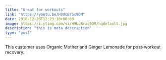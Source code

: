```yaml
---
title: "Great for workouts"
link: "https://youtu.be/H9UcBrac9DM"
date: 2018-12-26T12:23:10+06:00
image: https://i.ytimg.com/vi/H9UcBrac9DM/hqdefault.jpg
description: "this is meta description"
type: "post"
---
```


This customer uses Organic Motherland Ginger Lemonade for post-workout recovery.
